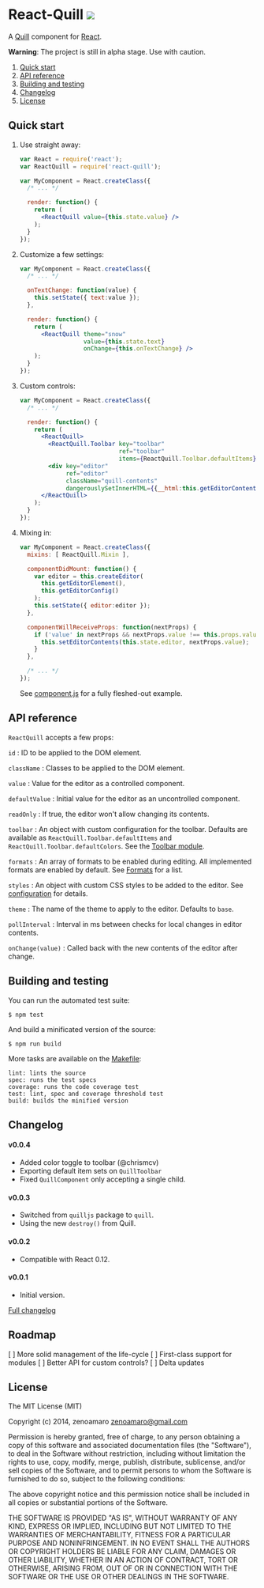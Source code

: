 React-Quill ![](https://travis-ci.org/zenoamaro/react-quill.svg?branch=master)
==============================================================================

A [Quill] component for [React].

[Quill]: http://quilljs.com
[React]: http://facebook.github.io/react/

**Warning**: The project is still in alpha stage. Use with caution.

  1. [Quick start](#quick-start)
  2. [API reference](#api-reference)
  3. [Building and testing](#building-and-testing)
  4. [Changelog](#changelog)
  5. [License](#license)


Quick start
-----------
1. Use straight away:

    ~~~jsx
    var React = require('react');
    var ReactQuill = require('react-quill');

    var MyComponent = React.createClass({
      /* ... */

      render: function() {
        return (
          <ReactQuill value={this.state.value} />
        );
      }
    });
    ~~~

2. Customize a few settings:

    ~~~jsx
    var MyComponent = React.createClass({
      /* ... */

      onTextChange: function(value) {
        this.setState({ text:value });
      },

      render: function() {
        return (
          <ReactQuill theme="snow"
                      value={this.state.text}
                      onChange={this.onTextChange} />
        );
      }
    });
    ~~~

3. Custom controls:

    ~~~jsx
    var MyComponent = React.createClass({
      /* ... */

      render: function() {
        return (
          <ReactQuill>
            <ReactQuill.Toolbar key="toolbar"
                                ref="toolbar"
                                items={ReactQuill.Toolbar.defaultItems} />
            <div key="editor"
                 ref="editor"
                 className="quill-contents"
                 dangerouslySetInnerHTML={{__html:this.getEditorContents()}} />
          </ReactQuill>
        );
      }
    });
    ~~~

4. Mixing in:

    ~~~jsx
    var MyComponent = React.createClass({
      mixins: [ ReactQuill.Mixin ],

      componentDidMount: function() {
        var editor = this.createEditor(
          this.getEditorElement(),
          this.getEditorConfig()
        );
        this.setState({ editor:editor });
      },

      componentWillReceiveProps: function(nextProps) {
        if ('value' in nextProps && nextProps.value !== this.props.value) {
          this.setEditorContents(this.state.editor, nextProps.value);
        }
      },

      /* ... */
    });
    ~~~

    See [component.js](src/component.js) for a fully fleshed-out example.


API reference
-------------
`ReactQuill` accepts a few props:

`id`
: ID to be applied to the DOM element.

`className`
: Classes to be applied to the DOM element.

`value`
: Value for the editor as a controlled component.

`defaultValue`
: Initial value for the editor as an uncontrolled component.

`readOnly`
: If true, the editor won't allow changing its contents.

`toolbar`
: An object with custom configuration for the toolbar. Defaults are available as `ReactQuill.Toolbar.defaultItems` and `ReactQuill.Toolbar.defaultColors`. See the [Toolbar module](http://quilljs.com/docs/modules/toolbar/).

`formats`
: An array of formats to be enabled during editing. All implemented formats are enabled by default. See [Formats](http://quilljs.com/docs/formats/) for a list.

`styles`
: An object with custom CSS styles to be added to the editor. See [configuration](http://quilljs.com/docs/configuration/) for details.

`theme`
: The name of the theme to apply to the editor. Defaults to `base`.

`pollInterval`
: Interval in ms between checks for local changes in editor contents.

`onChange(value)`
: Called back with the new contents of the editor after change.


Building and testing
--------------------
You can run the automated test suite:

    $ npm test

And build a minificated version of the source:

    $ npm run build

More tasks are available on the [Makefile](Makefile):

    lint: lints the source
    spec: runs the test specs
    coverage: runs the code coverage test
    test: lint, spec and coverage threshold test
    build: builds the minified version


Changelog
---------
#### v0.0.4
- Added color toggle to toolbar (@chrismcv)
- Exporting default item sets on `QuillToolbar`
- Fixed `QuillComponent` only accepting a single child.

#### v0.0.3
- Switched from `quilljs` package to `quill`.
- Using the new `destroy()` from Quill.

#### v0.0.2
- Compatible with React 0.12.

#### v0.0.1
- Initial version.

[Full changelog](CHANGELOG.md)


Roadmap
-------
[ ] More solid management of the life-cycle
[ ] First-class support for modules
[ ] Better API for custom controls?
[ ] Delta updates


License
-------
The MIT License (MIT)

Copyright (c) 2014, zenoamaro <zenoamaro@gmail.com>

Permission is hereby granted, free of charge, to any person obtaining a copy of this software and associated documentation files (the "Software"), to deal in the Software without restriction, including without limitation the rights to use, copy, modify, merge, publish, distribute, sublicense, and/or sell copies of the Software, and to permit persons to whom the Software is furnished to do so, subject to the following conditions:

The above copyright notice and this permission notice shall be included in all copies or substantial portions of the Software.

THE SOFTWARE IS PROVIDED "AS IS", WITHOUT WARRANTY OF ANY KIND, EXPRESS OR IMPLIED, INCLUDING BUT NOT LIMITED TO THE WARRANTIES OF MERCHANTABILITY, FITNESS FOR A PARTICULAR PURPOSE AND NONINFRINGEMENT. IN NO EVENT SHALL THE AUTHORS OR COPYRIGHT HOLDERS BE LIABLE FOR ANY CLAIM, DAMAGES OR OTHER LIABILITY, WHETHER IN AN ACTION OF CONTRACT, TORT OR OTHERWISE, ARISING FROM, OUT OF OR IN CONNECTION WITH THE SOFTWARE OR THE USE OR OTHER DEALINGS IN THE SOFTWARE.
